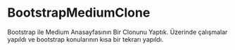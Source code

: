 # BootstrapMediumClone
 Bootstrap ile Medium Anasayfasının Bir Clonunu Yaptık. Üzerinde çalışmalar yapıldı ve bootstrap konularının kısa bir tekrarı yapıldı. 

